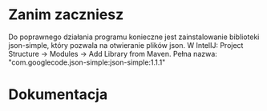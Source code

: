 # Zanim zaczniesz
Do poprawnego działania programu konieczne jest zainstalowanie biblioteki json-simple, który pozwala na otwieranie plików json.
W IntelIJ: Project Structure -> Modules -> Add Library from Maven. Pełna nazwa: "com.googlecode.json-simple:json-simple:1.1.1"


# Dokumentacja

